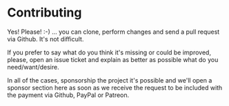 # Contributing

Yes! Please! :-) ... you can clone, perform changes and send a pull request via Github. It's not difficult.

If you prefer to say what do you think it's missing or could be improved, please, open an issue ticket and explain as better as possible what do you need/want/desire.

In all of the cases, sponsorship the project it's possible and we'll open a sponsor section here as soon as we receive the request to be included with the payment via Github, PayPal or Patreon.
